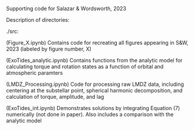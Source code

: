 Supporting code for Salazar & Wordsworth, 2023

Description of directories:

./src:

(Figure_X.ipynb) Contains code for recreating all figures appearing in S&W, 2023 (labeled by figure number, X)

(ExoTides_analytic.ipynb) Contains functions from the analytic model for calculating torque and rotation states as a function of orbital and atmospheric paramters

(LMDZ_Processing.ipynb) Code for processing raw LMDZ data, including centering at the substellar point, spherical harmonic decomposition, and calculation of torque, amplitude, and lag

(ExoTides_int.ipynb) Demonstrates solutions by integrating Equation (7) numerically (not done in paper). Also includes a comparison with the analytic model